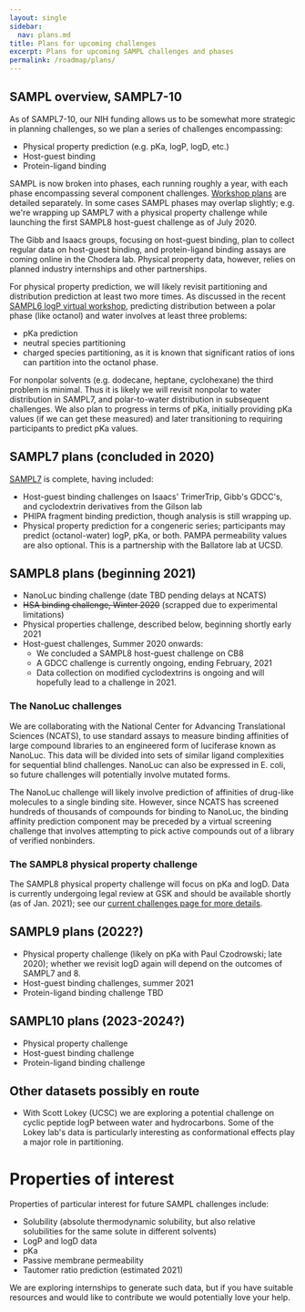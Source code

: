 ```yaml
---
layout: single
sidebar:
  nav: plans.md
title: Plans for upcoming challenges
excerpt: Plans for upcoming SAMPL challenges and phases
permalink: /roadmap/plans/
---
```


## SAMPL overview, SAMPL7-10

As of SAMPL7-10, our NIH funding allows us to be somewhat more strategic in planning challenges, so we plan a series of challenges encompassing:
- Physical property prediction (e.g. pKa, logP, logD, etc.)
- Host-guest binding
- Protein-ligand binding

SAMPL is now broken into phases, each running roughly a year, with each phase encompassing several component challenges. [Workshop plans](https://samplchallenges.github.io/current/workshops/) are detailed separately. In some cases SAMPL phases may overlap slightly; e.g. we're wrapping up SAMPL7 with a physical property challenge while launching the first SAMPL8 host-guest challenge as of July 2020.

The Gibb and Isaacs groups, focusing on host-guest binding, plan to collect regular data on host-guest binding, and protein-ligand binding assays are coming online in the Chodera lab. Physical property data, however, relies on planned industry internships and other partnerships.

For physical property prediction, we will likely revisit partitioning and distribution prediction at least two more times. As discussed in the recent [SAMPL6 logP virtual workshop](https://www.youtube.com/watch?v=FWUPXG8U3UE), predicting distribution between a polar phase (like octanol) and water involves at least three problems:

- pKa prediction
- neutral species partitioning
- charged species partitioning, as it is known that significant ratios of ions can partition into the octanol phase.

For nonpolar solvents (e.g. dodecane, heptane, cyclohexane) the third problem is minimal. Thus it is likely we will revisit nonpolar to water distribution in SAMPL7, and polar-to-water distribution in subsequent challenges. We also plan to progress in terms of pKa, initially providing pKa values (if we can get these measured) and later transitioning to requiring participants to predict pKa values.

## SAMPL7 plans (concluded in 2020)

[SAMPL7](https://github.com/samplchallenges/sampl7) is complete, having included:
- Host-guest binding challenges on Isaacs' TrimerTrip, Gibb's GDCC's, and cyclodextrin derivatives from the Gilson lab
- PHIPA fragment binding prediction, though analysis is still wrapping up.
- Physical property prediction for a congeneric series; participants may predict (octanol-water) logP, pKa, or both. PAMPA permeability values are also optional. This is a partnership with the Ballatore lab at UCSD.


## SAMPL8 plans (beginning 2021)

- NanoLuc binding challenge (date TBD pending delays at NCATS)
- ~~HSA binding challenge, Winter 2020~~ (scrapped due to experimental limitations)
- Physical properties challenge, described below, beginning shortly early 2021
- Host-guest challenges, Summer 2020 onwards:
    - We concluded a SAMPL8 host-guest challenge on CB8
    - A GDCC challenge is currently ongoing, ending February, 2021
    - Data collection on modified cyclodextrins is ongoing and will hopefully lead to a challenge in 2021.

### The NanoLuc challenges

We are collaborating with the National Center for Advancing Translational Sciences (NCATS), to use standard assays to measure binding affinities of large compound libraries to an engineered form of luciferase known as NanoLuc.
This data will be divided into sets of similar ligand complexities for sequential blind challenges. NanoLuc can also be expressed in E. coli, so future challenges will potentially involve mutated forms.

The NanoLuc challenge will likely involve prediction of affinities of drug-like molecules to a single binding site.
However, since NCATS has screened hundreds of thousands of compounds for binding to NanoLuc, the binding affinity prediction component may be preceded by a virtual screening challenge that involves attempting to pick active compounds out of a library of verified nonbinders.


### The SAMPL8 physical property challenge

The SAMPL8 physical property challenge will focus on pKa and logD. Data is currently undergoing legal review at GSK and should be available shortly (as of Jan. 2021); see our [current challenges page for more details](https://samplchallenges.github.io/current/).


## SAMPL9 plans (2022?)

- Physical property challenge (likely on pKa with Paul Czodrowski; late 2020); whether we revisit logD again will depend on the outcomes of SAMPL7 and 8.
- Host-guest binding challenges, summer 2021
- Protein-ligand binding challenge TBD

## SAMPL10 plans (2023-2024?)

- Physical property challenge
- Host-guest binding challenge
- Protein-ligand binding challenge

## Other datasets possibly en route
- With Scott Lokey (UCSC) we are exploring a potential challenge on cyclic peptide logP between water and hydrocarbons. Some of the Lokey lab's data is particularly interesting as conformational effects play a major role in partitioning.

# Properties of interest

Properties of particular interest for future SAMPL challenges include:

- Solubility (absolute thermodynamic solubility, but also relative solubilities for the same solute in different solvents)
- LogP and logD data
- pKa
- Passive membrane permeability
- Tautomer ratio prediction (estimated 2021)


We are exploring internships to generate such data, but if you have suitable resources and would like to contribute we would potentially love your help.
